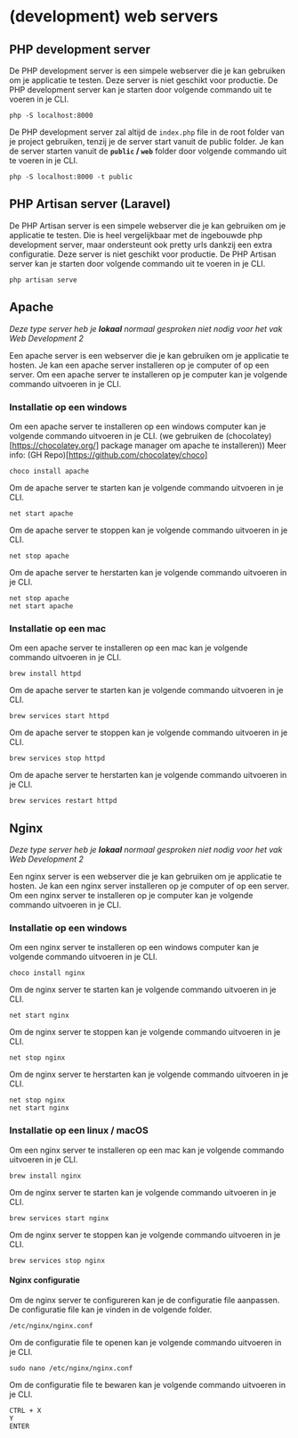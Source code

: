 # (development) web servers

## PHP development server

De PHP development server is een simpele webserver die je kan gebruiken om je applicatie te testen. Deze server is niet geschikt voor productie. De PHP development server kan je starten door volgende commando uit te voeren in je CLI.

``` shell
php -S localhost:8000
```

De PHP development server zal altijd de `index.php` file in de root folder van je project gebruiken, tenzij je de server start vanuit de public folder. Je kan de server starten vanuit de **`public` / `web`** folder door volgende commando uit te voeren in je CLI.

``` shell
php -S localhost:8000 -t public
```

## PHP Artisan server (Laravel)

De PHP Artisan server is een simpele webserver die je kan gebruiken om je applicatie te testen. Die is heel vergelijkbaar met de ingebouwde php development server, maar ondersteunt ook pretty urls dankzij een extra configuratie. Deze server is niet geschikt voor productie. De PHP Artisan server kan je starten door volgende commando uit te voeren in je CLI.

``` shell
php artisan serve
```


## Apache

*Deze type server heb je **lokaal** normaal gesproken niet nodig voor het vak Web Development 2*

Een apache server is een webserver die je kan gebruiken om je applicatie te hosten. Je kan een apache server installeren op je computer of op een server. Om een apache server te installeren op je computer kan je volgende commando uitvoeren in je CLI.

### Installatie op een windows

Om een apache server te installeren op een windows computer kan je volgende commando uitvoeren in je CLI.
(we gebruiken de (chocolatey)[https://chocolatey.org/] package manager om apache te installeren))
Meer info: (GH Repo)[https://github.com/chocolatey/choco]


``` shell
choco install apache
```

Om de apache server te starten kan je volgende commando uitvoeren in je CLI.

``` shell
net start apache
```

Om de apache server te stoppen kan je volgende commando uitvoeren in je CLI.

``` shell
net stop apache
```

Om de apache server te herstarten kan je volgende commando uitvoeren in je CLI.

``` shell
net stop apache
net start apache
```

### Installatie op een mac

Om een apache server te installeren op een mac kan je volgende commando uitvoeren in je CLI.

``` shell
brew install httpd
```

Om de apache server te starten kan je volgende commando uitvoeren in je CLI.

``` shell
brew services start httpd
```

Om de apache server te stoppen kan je volgende commando uitvoeren in je CLI.

``` shell
brew services stop httpd
```

Om de apache server te herstarten kan je volgende commando uitvoeren in je CLI.
``` shell
brew services restart httpd
```

## Nginx

*Deze type server heb je **lokaal** normaal gesproken niet nodig voor het vak Web Development 2*

Een nginx server is een webserver die je kan gebruiken om je applicatie te hosten. Je kan een nginx server installeren op je computer of op een server. Om een nginx server te installeren op je computer kan je volgende commando uitvoeren in je CLI.

### Installatie op een windows

Om een nginx server te installeren op een windows computer kan je volgende commando uitvoeren in je CLI.

``` shell
choco install nginx
```

Om de nginx server te starten kan je volgende commando uitvoeren in je CLI.

``` shell
net start nginx
```

Om de nginx server te stoppen kan je volgende commando uitvoeren in je CLI.

``` shell
net stop nginx
```

Om de nginx server te herstarten kan je volgende commando uitvoeren in je CLI.

``` shell
net stop nginx
net start nginx
```

### Installatie op een linux / macOS

Om een nginx server te installeren op een mac kan je volgende commando uitvoeren in je CLI.

``` shell
brew install nginx
```

Om de nginx server te starten kan je volgende commando uitvoeren in je CLI.

``` shell
brew services start nginx
```

Om de nginx server te stoppen kan je volgende commando uitvoeren in je CLI.

``` shell
brew services stop nginx
```

#### Nginx configuratie

Om de nginx server te configureren kan je de configuratie file aanpassen. De configuratie file kan je vinden in de volgende folder.

``` shell
/etc/nginx/nginx.conf
```

Om de configuratie file te openen kan je volgende commando uitvoeren in je CLI.

``` shell
sudo nano /etc/nginx/nginx.conf
```

Om de configuratie file te bewaren kan je volgende commando uitvoeren in je CLI.

``` shell
CTRL + X
Y
ENTER
```


